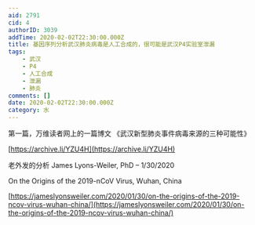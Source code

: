 ```yaml
---
aid: 2791
cid: 4
authorID: 3039
addTime: 2020-02-02T22:30:00.000Z
title: 基因序列分析武汉肺炎病毒是人工合成的，很可能是武汉P4实验室泄漏
tags:
    - 武汉
    - P4
    - 人工合成
    - 泄漏
    - 肺炎
comments: []
date: 2020-02-02T22:30:00.000Z
category: 水
---
```


第一篇，万维读者网上的一篇博文 《武汉新型肺炎事件病毒来源的三种可能性》

[https://archive.li/YZU4H](https://archive.li/YZU4H)

老外发的分析 James Lyons-Weiler, PhD – 1/30/2020

On the Origins of the 2019-nCoV Virus, Wuhan, China

[https://jameslyonsweiler.com/2020/01/30/on-the-origins-of-the-2019-ncov-virus-wuhan-china/](https://jameslyonsweiler.com/2020/01/30/on-the-origins-of-the-2019-ncov-virus-wuhan-china/)
